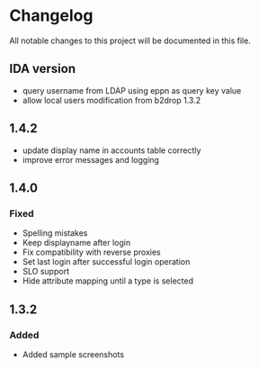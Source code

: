 <!--
This file is part of the IDA research data storage service

Copyright (C) 2018 Ministry of Education and Culture, Finland

This program is free software: you can redistribute it and/or modify
it under the terms of the GNU Affero General Public License as published
by the Free Software Foundation, either version 3 of the License,
or (at your option) any later version.

This program is distributed in the hope that it will be useful, but
WITHOUT ANY WARRANTY; without even the implied warranty of MERCHANTABILITY
or FITNESS FOR A PARTICULAR PURPOSE. See the GNU Affero General Public
License for more details.

You should have received a copy of the GNU Affero General Public License
along with this program. If not, see <http://www.gnu.org/licenses/>.

@author   CSC - IT Center for Science Ltd., Espoo Finland <servicedesk@csc.fi>
@license  GNU Affero General Public License, version 3
@link     https://research.csc.fi/
-->

# Changelog
All notable changes to this project will be documented in this file.

## IDA version

- query username from LDAP using eppn as query key value
- allow local users modification from b2drop 1.3.2


## 1.4.2

- update display name in accounts table correctly
- improve error messages and logging


## 1.4.0

### Fixed

- Spelling mistakes
- Keep displayname after login
- Fix compatibility with reverse proxies
- Set last login after successful login operation
- SLO support
- Hide attribute mapping until a type is selected

## 1.3.2

### Added

- Added sample screenshots
